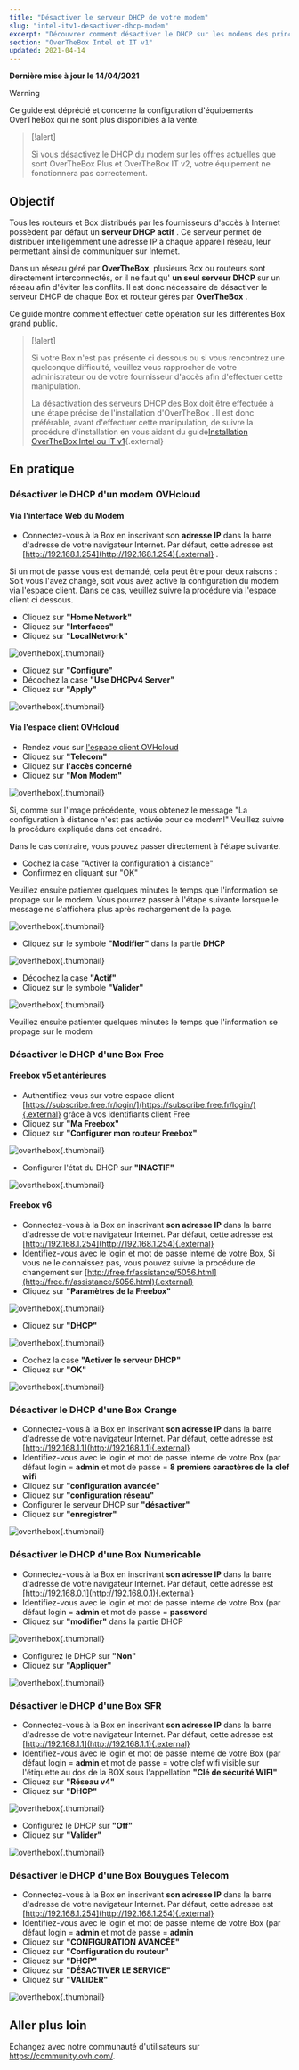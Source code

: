 ```yaml
---
title: "Désactiver le serveur DHCP de votre modem"
slug: "intel-itv1-desactiver-dhcp-modem"
excerpt: "Découvrer comment désactiver le DHCP sur les modems des principaux fournisseur d'accès"
section: "OverTheBox Intel et IT v1"
updated: 2021-04-14
---
```


**Dernière mise à jour le 14/04/2021**

> [!warning]
>
> Ce guide est déprécié et concerne la configuration d'équipements OverTheBox qui ne sont plus disponibles à la vente.
>

> [!alert]
>
> Si vous désactivez le DHCP du modem sur les offres actuelles que sont OverTheBox Plus et OverTheBox IT v2, votre équipement ne fonctionnera pas correctement.
>

## Objectif

Tous les routeurs et Box distribués par les fournisseurs d'accès à Internet possèdent par défaut un  **serveur DHCP actif** . Ce serveur permet de distribuer intelligemment une adresse IP à chaque appareil réseau, leur permettant ainsi de communiquer sur Internet.

Dans un réseau géré par **OverTheBox**, plusieurs Box ou routeurs sont directement interconnectés, or il ne faut qu' **un seul serveur DHCP**  sur un réseau afin d'éviter les conflits. Il est donc nécessaire de désactiver le serveur DHCP de chaque Box et routeur gérés par **OverTheBox** .

Ce guide montre comment effectuer cette opération sur les différentes Box grand public.

> [!alert]
>
> Si votre Box n'est pas présente ci dessous ou si vous rencontrez une quelconque difficulté, veuillez vous rapprocher de votre administrateur ou de votre fournisseur d'accès afin d'effectuer cette manipulation.
>
> La désactivation des serveurs DHCP des Box doit être effectuée à une étape précise de l'installation d'OverTheBox . Il est donc préférable, avant d'effectuer cette manipulation, de suivre la procédure d'installation en vous aidant du guide[Installation OverTheBox Intel ou IT v1](../intel-itv1-installation/){.external}
>

## En pratique

### Désactiver le DHCP d'un modem OVHcloud

#### Via l'interface Web du Modem

- Connectez-vous à la Box en inscrivant son **adresse IP** dans la barre d'adresse de votre navigateur Internet. Par défaut, cette adresse est [http://192.168.1.254](http://192.168.1.254){.external} .

Si un mot de passe vous est demandé, cela peut être pour deux raisons : Soit vous l'avez changé, soit vous avez activé la configuration du modem via l'espace client. Dans ce cas, veuillez suivre la procédure via l'espace client ci dessous.

- Cliquez sur **"Home Network"**
- Cliquez sur **"Interfaces"**
- Cliquez sur **"LocalNetwork"**

![overthebox](images/4320.png){.thumbnail}

- Cliquez sur **"Configure"**
- Décochez la case **"Use DHCPv4 Server"**
- Cliquez sur **"Apply"**

![overthebox](images/4321.png){.thumbnail}

#### Via l'espace client OVHcloud

- Rendez vous sur [l'espace client OVHcloud](https://www.ovh.com/auth/?action=gotomanager&from=https://www.ovh.com/fr/&ovhSubsidiary=fr)
- Cliquez sur **"Telecom"**
- Cliquez sur **l'accès concerné**
- Cliquez sur **"Mon Modem"**

![overthebox](images/4322.png){.thumbnail}

Si, comme sur l'image précédente, vous obtenez le message  "La configuration à distance n'est pas activée pour ce modem!"  Veuillez suivre la procédure expliquée dans cet encadré.

Dans le cas contraire, vous pouvez passer directement à l'étape suivante.

- Cochez la case "Activer la configuration à distance"
- Confirmez en cliquant sur "OK"

Veuillez ensuite patienter quelques minutes le temps que l'information se propage sur le modem. Vous pourrez passer à l'étape suivante lorsque le message ne s'affichera plus après rechargement de la page.

![overthebox](images/4323.png){.thumbnail}

- Cliquez sur le symbole **"Modifier"** dans la partie **DHCP**

![overthebox](images/4324.png){.thumbnail}

- Décochez la case **"Actif"**
- Cliquez sur le symbole **"Valider"**

![overthebox](images/4325.png){.thumbnail}

Veuillez ensuite patienter quelques minutes le temps que l'information se propage sur le modem

### Désactiver le DHCP d'une Box Free

#### Freebox v5 et antérieures

- Authentifiez-vous sur votre espace client [https://subscribe.free.fr/login/](https://subscribe.free.fr/login/){.external} grâce à vos identifiants client Free
- Cliquez sur **"Ma Freebox"**
- Cliquez sur **"Configurer mon routeur Freebox"**

![overthebox](images/4332.png){.thumbnail}

- Configurer l'état du DHCP sur **"INACTIF"**

![overthebox](images/4333.png){.thumbnail}

#### Freebox v6

- Connectez-vous à la Box en inscrivant **son adresse IP** dans la barre d'adresse de votre navigateur Internet. Par défaut, cette adresse est [http://192.168.1.254](http://192.168.1.254){.external}
- Identifiez-vous avec le login et mot de passe interne de votre Box, Si vous ne le connaissez pas, vous pouvez suivre la procédure de changement sur [http://free.fr/assistance/5056.html](http://free.fr/assistance/5056.html){.external}
- Cliquez sur **"Paramètres de la Freebox"**

![overthebox](images/4334.png){.thumbnail}

- Cliquez sur **"DHCP"**

![overthebox](images/4335.png){.thumbnail}

- Cochez la case **"Activer le serveur DHCP"**
- Cliquez sur **"OK"**

![overthebox](images/4336.png){.thumbnail}

### Désactiver le DHCP d'une Box Orange

- Connectez-vous à la Box en inscrivant **son adresse IP** dans la barre d'adresse de votre navigateur Internet. Par défaut, cette adresse est [http://192.168.1.1](http://192.168.1.1){.external}
- Identifiez-vous avec le login et mot de passe interne de votre Box (par défaut login = **admin** et mot de passe = **8 premiers caractères de la clef wifi**
- Cliquez sur **"configuration avancée"**
- Cliquez sur **"configuration réseau"**
- Configurer le serveur DHCP sur **"désactiver"**
- Cliquez sur **"enregistrer"**

![overthebox](images/4337.png){.thumbnail}

### Désactiver le DHCP d'une Box Numericable

- Connectez-vous à la Box en inscrivant **son adresse IP** dans la barre d'adresse de votre navigateur Internet. Par défaut, cette adresse est [http://192.168.0.1](http://192.168.0.1){.external}
- Identifiez-vous avec le login et mot de passe interne de votre Box (par défaut login = **admin** et mot de passe = **password**
- Cliquez sur **"modifier"** dans la partie DHCP

![overthebox](images/4339.png){.thumbnail}

- Configurez le DHCP sur **"Non"**
- Cliquez sur **"Appliquer"**

![overthebox](images/4342.png){.thumbnail}

### Désactiver le DHCP d'une Box SFR

- Connectez-vous à la Box en inscrivant **son adresse IP** dans la barre d'adresse de votre navigateur Internet. Par défaut, cette adresse est [http://192.168.1.1](http://192.168.1.1){.external}
- Identifiez-vous avec le login et mot de passe interne de votre Box (par défaut login = **admin** et mot de passe = votre clef wifi visible sur l'étiquette au dos de la BOX sous l'appellation **"Clé de sécurité WIFI"**
- Cliquez sur **"Réseau v4"**
- Cliquez sur **"DHCP"**

![overthebox](images/4343.png){.thumbnail}

- Configurez le DHCP sur **"Off"**
- Cliquez sur **"Valider"**

![overthebox](images/4344.png){.thumbnail}

### Désactiver le DHCP d'une Box Bouygues Telecom

- Connectez-vous à la Box en inscrivant **son adresse IP** dans la barre d'adresse de votre navigateur Internet. Par défaut, cette adresse est [http://192.168.1.254](http://192.168.1.254){.external}
- Identifiez-vous avec le login et mot de passe interne de votre Box (par défaut login = **admin** et mot de passe = **admin**
- Cliquez sur **"CONFIGURATION AVANCÉE"**
- Cliquez sur **"Configuration du routeur"**
- Cliquez sur **"DHCP"**
- Cliquez sur **"DÉSACTIVER LE SERVICE"**
- Cliquez sur **"VALIDER"**

![overthebox](images/4345.png){.thumbnail}

## Aller plus loin

Échangez avec notre communauté d'utilisateurs sur <https://community.ovh.com/>.
